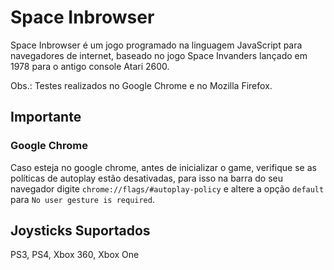 # Space Inbrowser
Space Inbrowser é um jogo programado na linguagem JavaScript para navegadores de internet, baseado no jogo Space Invanders lançado em 1978 para o antigo console Atari 2600.

Obs.: Testes realizados no Google Chrome e no Mozilla Firefox.

## Importante

### Google Chrome
Caso esteja no google chrome, antes de inicializar o game, verifique se as políticas
de autoplay estão desativadas, para isso na barra do seu navegador digite ```chrome://flags/#autoplay-policy```  e altere a opção ```default``` para ```No user gesture is required```.

## Joysticks Suportados
PS3, PS4, Xbox 360, Xbox One

